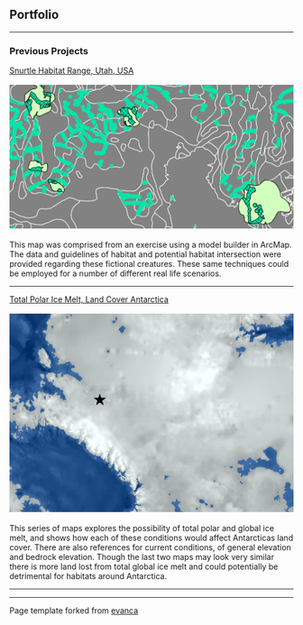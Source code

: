 ## Portfolio
---

### Previous Projects

[Snurtle Habitat Range, Utah, USA](projects/Lab6_Part2.pdf) <br><br>
<img src="images/map1_ofawesomeness.png?raw=true"/> <br><br>
This map was comprised from an exercise using a model builder in ArcMap. The data and guidelines of habitat and potential habitat intersection were provided regarding these fictional creatures. These same techniques could be employed for a number of different real life scenarios.

---
[Total Polar Ice Melt, Land Cover Antarctica](projects/AntarcticaMaps.pdf)<br><br>
<img src="images/map2_antarctica.png?raw=true"/> <br><br>
This series of maps explores the possibility of total polar and global ice melt, and shows how each of these conditions would affect Antarcticas land cover. There are also references for current conditions, of general elevation and bedrock elevation. Though the last two maps may look very similar there is more land lost from total global ice melt and could potentially be detrimental for habitats around Antarctica.

---



---
<p style="font-size:14px">Page template forked from <a href="https://github.com/evanca/quick-portfolio">evanca</a></p>
<!-- Remove above link if you don't want to attibute -->
